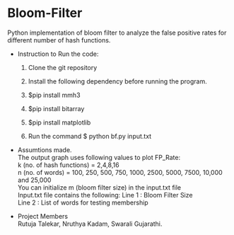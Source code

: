 # Bloom-Filter
Python implementation of bloom filter to analyze the false positive rates for different number of hash functions.

- Instruction to Run the code:  
  1. Clone the git repository  
  2. Install the following dependency before running the program.
    1. $pip install mmh3
    2. $pip install bitarray
    3. $pip install matplotlib  

  3. Run the command $ python bf.py input.txt  

- Assumtions made.   
  The output graph uses following values to plot FP_Rate:   
  k (no. of hash functions) = 2,4,8,16  
  n (no. of words) =  100, 250, 500, 750, 1000, 2500, 5000, 7500, 10,000 and 25,000  
  You can initialize m (bloom filter size) in the input.txt file  
  Input.txt file contains the following:
  Line 1 : Bloom Filter Size  
  Line 2 : List of words for testing membership  

- Project Members  
  Rutuja Talekar, Nruthya Kadam, Swarali Gujarathi.
